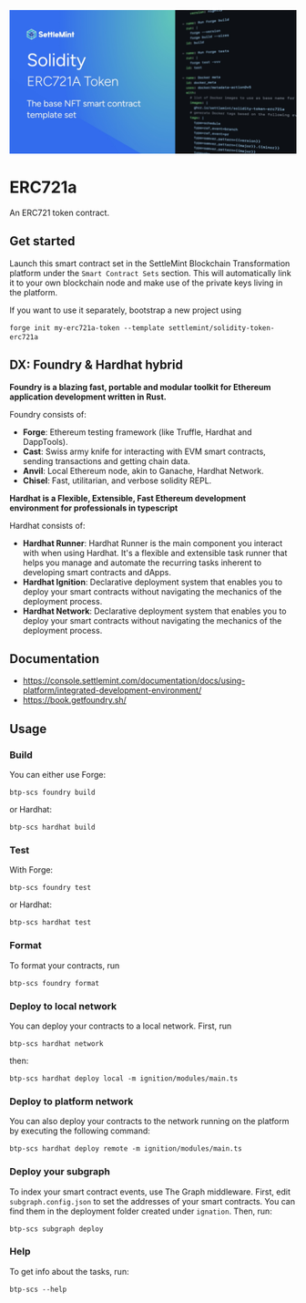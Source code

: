 ![OG](OG_Solidity.jpg)

# ERC721a

An ERC721 token contract.

## Get started

Launch this smart contract set in the SettleMint Blockchain Transformation platform under the `Smart Contract Sets` section. This will automatically link it to your own blockchain node and make use of the private keys living in the platform.

If you want to use it separately, bootstrap a new project using

```shell
forge init my-erc721a-token --template settlemint/solidity-token-erc721a
```

## DX: Foundry & Hardhat hybrid

**Foundry is a blazing fast, portable and modular toolkit for Ethereum application development written in Rust.**

Foundry consists of:

- **Forge**: Ethereum testing framework (like Truffle, Hardhat and DappTools).
- **Cast**: Swiss army knife for interacting with EVM smart contracts, sending transactions and getting chain data.
- **Anvil**: Local Ethereum node, akin to Ganache, Hardhat Network.
- **Chisel**: Fast, utilitarian, and verbose solidity REPL.

**Hardhat is a Flexible, Extensible, Fast Ethereum development environment for professionals in typescript**

Hardhat consists of:

- **Hardhat Runner**: Hardhat Runner is the main component you interact with when using Hardhat. It's a flexible and extensible task runner that helps you manage and automate the recurring tasks inherent to developing smart contracts and dApps.
- **Hardhat Ignition**: Declarative deployment system that enables you to deploy your smart contracts without navigating the mechanics of the deployment process.
- **Hardhat Network**: Declarative deployment system that enables you to deploy your smart contracts without navigating the mechanics of the deployment process.

## Documentation

- <https://console.settlemint.com/documentation/docs/using-platform/integrated-development-environment/>
- <https://book.getfoundry.sh/>

## Usage

### Build

You can either use Forge:

```shell
btp-scs foundry build
```

or Hardhat:

```shell
btp-scs hardhat build
```

### Test

With Forge:

```shell
btp-scs foundry test
```

or Hardhat:

```shell
btp-scs hardhat test
```

### Format

To format your contracts, run

```shell
btp-scs foundry format
```

### Deploy to local network

You can deploy your contracts to a local network. First, run

```shell
btp-scs hardhat network
```

then:

```shell
btp-scs hardhat deploy local -m ignition/modules/main.ts
```

### Deploy to platform network

You can also deploy your contracts to the network running on the platform by executing the following command:

```shell
btp-scs hardhat deploy remote -m ignition/modules/main.ts
```

### Deploy your subgraph

To index your smart contract events, use The Graph middleware.
First, edit `subgraph.config.json` to set the addresses of your smart contracts. You can find them in the deployment folder created under `ignation`. Then, run:

```shell
btp-scs subgraph deploy
```

### Help

To get info about the tasks, run:

```shell
btp-scs --help
```

